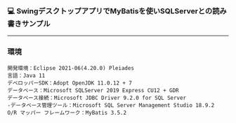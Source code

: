 ### :computer: SwingデスクトップアプリでMyBatisを使いSQLServerとの読み書きサンプル
___

### 環境
```
開発環境：Eclipse 2021-06(4.20.0) Pleiades  
言語：Java 11
デベロッパーSDK：Adopt OpenJDK 11.0.12 + 7  
データベース：Microsoft SQLServer 2019 Express CU12 + GDR  
データベース接続：Microsoft JDBC Driver 9.2.0 for SQL Server  
-データベース管理ツール：Microsoft SQL Server Management Studio 18.9.2  
O/R マッパー フレームワーク：MyBatis 3.5.2  
```

